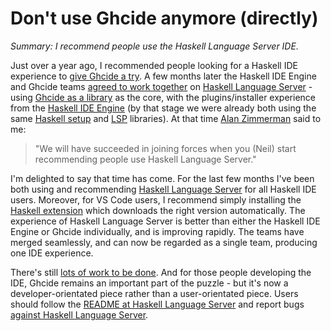 # Don't use Ghcide anymore (directly)

_Summary: I recommend people use the Haskell Language Server IDE._

Just over a year ago, I recommended people looking for a Haskell IDE experience to [give Ghcide a try](https://ndmitchell.com/#ghcide_07_sep_2019). A few months later the Haskell IDE Engine and Ghcide teams [agreed to work together](https://neilmitchell.blogspot.com/2020/01/one-haskell-ide-to-rule-them-all.html) on [Haskell Language Server](https://github.com/haskell/haskell-language-server) - using [Ghcide as a library](https://github.com/haskell/ghcide) as the core, with the plugins/installer experience from the [Haskell IDE Engine](https://github.com/haskell/haskell-ide-engine) (by that stage we were already both using the same [Haskell setup](https://github.com/mpickering/hie-bios) and [LSP](https://github.com/alanz/haskell-lsp) libraries). At that time [Alan Zimmerman](https://github.com/alanz) said to me:

> "We will have succeeded in joining forces when you (Neil) start recommending people use Haskell Language Server."

I'm delighted to say that time has come. For the last few months I've been both using and recommending [Haskell Language Server](https://github.com/haskell/haskell-language-server) for all Haskell IDE users. Moreover, for VS Code users, I recommend simply installing the [Haskell extension](https://marketplace.visualstudio.com/items?itemName=haskell.haskell) which downloads the right version automatically. The experience of Haskell Language Server is better than either the Haskell IDE Engine or Ghcide individually, and is improving rapidly. The teams have merged seamlessly, and can now be regarded as a single team, producing one IDE experience.

There's still [lots of work to be done](https://github.com/haskell/haskell-language-server/issues). And for those people developing the IDE, Ghcide remains an important part of the puzzle - but it's now a developer-orientated piece rather than a user-orientated piece. Users should follow the [README at Haskell Language Server](https://github.com/haskell/haskell-language-server#readme) and report bugs [against Haskell Language Server](https://github.com/haskell/haskell-language-server/issues).
